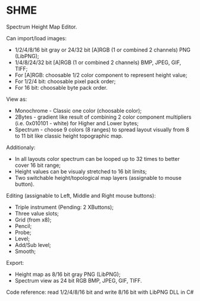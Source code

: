 # SHME
Spectrum Height Map Editor.

Can import/load images:
 - 1/2/4/8/16 bit gray or 24/32 bit [A]RGB (1 or combined 2 channels) PNG (LibPNG);
 - 1/4/8/24/32 bit [A]RGB (1 or combined 2 channels) BMP, JPEG, GIF, TIFF;
 - For [A]RGB: choosable 1/2 color component to represent height value;
 - For 1/2/4 bit: choosable pixel pack order;
 - For 16 bit: choosable byte pack order.
 
View as:
 - Monochrome - Classic one color (choosable color);
 - 2Bytes - gradient like result of combining 2 color component multipliers (i.e. 0x010101 - white) for Higher and Lower bytes;
 - Spectrum - choose 9 colors (8 ranges) to spread layout visually from 8 to 11 bit like classic height topographic map.
 
Additionaly:
 - In all layouts color spectrum can be looped up to 32 times to better cover 16 bit range;
 - Height values can be visualy stretched to 16 bit limits;
 - Two switchable height/topological map layers (assignable to mouse button).
 
Editing (assignable to Left, Middle and Right mouse buttons):
 - Triple instrument (Pending: 2 XButtons);
 - Three value slots;
 - Grid (from x8);
 - Pencil;
 - Probe;
 - Level;
 - Add/Sub level;
 - Smooth;
 
Export:
 - Height map as 8/16 bit gray PNG (LibPNG);
 - Spectrum view as 24 bit RGB BMP, JPEG, GIF, TIFF.

Code reference: read 1/2/4/8/16 bit and write 8/16 bit with LibPNG DLL in C#
